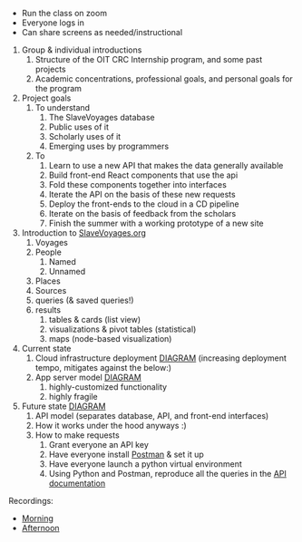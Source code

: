 * Run the class on zoom
* Everyone logs in
* Can share screens as needed/instructional

1. Group & individual introductions
	1. Structure of the OIT CRC Internship program, and some past projects
	1. Academic concentrations, professional goals, and personal goals for the program
1. Project goals
	1. To understand
		1. The SlaveVoyages database
		1. Public uses of it
		1. Scholarly uses of it
		1. Emerging uses by programmers
	1. To
		1. Learn to use a new API that makes the data generally available
		1. Build front-end React components that use the api
		1. Fold these components together into interfaces
		1. Iterate the API on the basis of these new requests
		1. Deploy the front-ends to the cloud in a CD pipeline
		1. Iterate on the basis of feedback from the scholars
		1. Finish the summer with a working prototype of a new site
1. Introduction to [SlaveVoyages.org](https://www.slavevoyages.org/)
	1. Voyages
	1. People
		1. Named
		1. Unnamed
	1. Places
	1. Sources
	1. queries (& saved queries!)
	1. results
		1. tables & cards (list view)
		1. visualizations & pivot tables (statistical)
		1. maps (node-based visualization)
1. Current state
	1. Cloud infrastructure deployment [DIAGRAM](djk_voyages_oci_deployment.png) (increasing deployment tempo, mitigates against the below:)
	1. App server model [DIAGRAM](voyages_app_current_state_sketch_only.pdf)
		1. highly-customized functionality
		1. highly fragile
1. Future state [DIAGRAM](jcm_voyages_api.pdf)
	1. API model (separates database, API, and front-end interfaces)
	1. How it works under the hood anyways :)
	1. How to make requests
		1. Grant everyone an API key
		1. Have everyone install [Postman](https://www.postman.com/) & set it up
		1. Have everyone launch a python virtual environment
		1. Using Python and Postman, reproduce all the queries in the [API documentation](https://github.com/rice-crc/voyages-api)


Recordings:

* [Morning](https://riceuniversity.zoom.us/rec/share/b7BlYPZHwaqJq_ZFSSNpllfk-ufzQLr0jPxPiJilPU1rzhbKLXDPLlkO3PTnx0tv.PJSMiNkjKLZb8bAy)
* [Afternoon](https://riceuniversity.zoom.us/rec/share/uiKeOWq4ml8__BdW0hE1a_TzJDitRUS-7EQpC4dVzHgFCm8c2himlMkSYiD2TEN4.mSZKBOsA_0o5IEVJ)